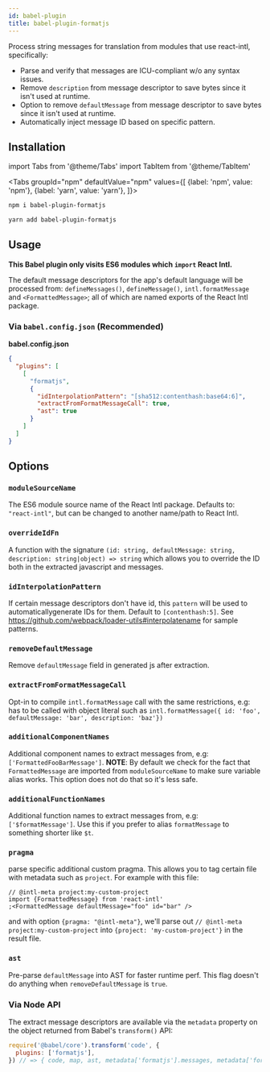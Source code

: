 ```yaml
---
id: babel-plugin
title: babel-plugin-formatjs
---
```


Process string messages for translation from modules that use react-intl, specifically:

- Parse and verify that messages are ICU-compliant w/o any syntax issues.
- Remove `description` from message descriptor to save bytes since it isn't used at runtime.
- Option to remove `defaultMessage` from message descriptor to save bytes since it isn't used at runtime.
- Automatically inject message ID based on specific pattern.

## Installation

import Tabs from '@theme/Tabs'
import TabItem from '@theme/TabItem'

<Tabs
groupId="npm"
defaultValue="npm"
values={[
{label: 'npm', value: 'npm'},
{label: 'yarn', value: 'yarn'},
]}>
<TabItem value="npm">

```sh
npm i babel-plugin-formatjs
```

</TabItem>
<TabItem value="yarn">

```sh
yarn add babel-plugin-formatjs
```

</TabItem>
</Tabs>

## Usage

**This Babel plugin only visits ES6 modules which `import` React Intl.**

The default message descriptors for the app's default language will be processed from: `defineMessages()`, `defineMessage()`, `intl.formatMessage` and `<FormattedMessage>`; all of which are named exports of the React Intl package.

### Via `babel.config.json` (Recommended)

**babel.config.json**

```json
{
  "plugins": [
    [
      "formatjs",
      {
        "idInterpolationPattern": "[sha512:contenthash:base64:6]",
        "extractFromFormatMessageCall": true,
        "ast": true
      }
    ]
  ]
}
```

## Options

### **`moduleSourceName`**

The ES6 module source name of the React Intl package. Defaults to: `"react-intl"`, but can be changed to another name/path to React Intl.

### **`overrideIdFn`**

A function with the signature `(id: string, defaultMessage: string, description: string|object) => string` which allows you to override the ID both in the extracted javascript and messages.

### **`idInterpolationPattern`**

If certain message descriptors don't have id, this `pattern` will be used to automaticallygenerate IDs for them. Default to `[contenthash:5]`. See https://github.com/webpack/loader-utils#interpolatename for sample patterns.

### **`removeDefaultMessage`**

Remove `defaultMessage` field in generated js after extraction.

### **`extractFromFormatMessageCall`**

Opt-in to compile `intl.formatMessage` call with the same restrictions, e.g: has to be called with object literal such as `intl.formatMessage({ id: 'foo', defaultMessage: 'bar', description: 'baz'})`

### **`additionalComponentNames`**

Additional component names to extract messages from, e.g: `['FormattedFooBarMessage']`. **NOTE**: By default we check for the fact that `FormattedMessage` are imported from `moduleSourceName` to make sure variable alias works. This option does not do that so it's less safe.

### **`additionalFunctionNames`**

Additional function names to extract messages from, e.g: `['$formatMessage']`. Use this if you prefer to alias `formatMessage` to something shorter like `$t`.

### **`pragma`**

parse specific additional custom pragma. This allows you to tag certain file with metadata such as `project`. For example with this file:

```tsx
// @intl-meta project:my-custom-project
import {FormattedMessage} from 'react-intl'
;<FormattedMessage defaultMessage="foo" id="bar" />
```

and with option `{pragma: "@intl-meta"}`, we'll parse out `// @intl-meta project:my-custom-project` into `{project: 'my-custom-project'}` in the result file.

### **`ast`**

Pre-parse `defaultMessage` into AST for faster runtime perf. This flag doesn't do anything when `removeDefaultMessage` is `true`.

### Via Node API

The extract message descriptors are available via the `metadata` property on the object returned from Babel's `transform()` API:

```javascript
require('@babel/core').transform('code', {
  plugins: ['formatjs'],
}) // => { code, map, ast, metadata['formatjs'].messages, metadata['formatjs'].meta };
```
